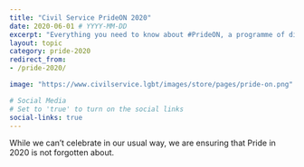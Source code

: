 ```yaml
---
title: "Civil Service PrideON 2020"
date: 2020-06-01 # YYYY-MM-DD 
excerpt: "Everything you need to know about #PrideON, a programme of digital events, content and resources from the Civil Service LGBT+ Network."
layout: topic
category: pride-2020
redirect_from:
- /pride-2020/

image: "https://www.civilservice.lgbt/images/store/pages/pride-on.png"

# Social Media
# Set to 'true' to turn on the social links
social-links: true
---
```


While we can’t celebrate in our usual way, we are ensuring that Pride in 2020 is not forgotten about.
